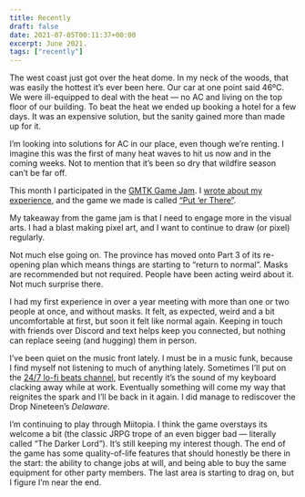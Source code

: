 ```yaml
---
title: Recently
draft: false
date: 2021-07-05T00:11:37+00:00
excerpt: June 2021.
tags: ["recently"]
---
```


The west coast just got over the heat dome. In my neck of the woods, that was easily the hottest it’s ever been here. Our car at one point said 46ºC. We were ill-equipped to deal with the heat — no AC and living on the top floor of our building. To beat the heat we ended up booking a hotel for a few days. It was an expensive solution, but the sanity gained more than made up for it.

I’m looking into solutions for AC in our place, even though we’re renting. I imagine this was the first of many heat waves to hit us now and in the coming weeks. Not to mention that it’s been so dry that wildfire season can’t be far off.

This month I participated in the [GMTK Game Jam][gamejam]. I [wrote about my experience][jamblog], and the game we made is called [“Put ‘er There”][pet].

My takeaway from the game jam is that I need to engage more in the visual arts. I had a blast making pixel art, and I want to continue to draw (or pixel) regularly.

Not much else going on. The province has moved onto Part 3 of its re-opening plan which means things are starting to “return to normal”. Masks are recommended but not required. People have been acting weird about it. Not much surprise there.

I had my first experience in over a year meeting with more than one or two people at once, and without masks. It felt, as expected, weird and a bit uncomfortable at first, but soon it felt like normal again. Keeping in touch with friends over Discord and text helps keep you connected, but nothing can replace seeing (and hugging) them in person.

I’ve been quiet on the music front lately. I must be in a music funk, because I find myself not listening to much of anything lately. Sometimes I’ll put on the [24/7 lo-fi beats channel][lofi], but recently it’s the sound of my keyboard clacking away while at work. Eventually something will come my way that reignites the spark and I’ll be back in it again. I did manage to rediscover the Drop Nineteen’s _Delaware_.

I’m continuing to play through Miitopia. I think the game overstays its welcome a bit (the classic JRPG trope of an even bigger bad — literally called “The Darker Lord”). It’s still keeping my interest though. The end of the game has some quality-of-life features that should honestly be there in the start: the ability to change jobs at will, and being able to buy the same equipment for other party members. The last area is starting to drag on, but I figure I’m near the end.

[gamejam]: https://gmtk.itch.io
[jamblog]: /posts/gmtk-post-mortem-2021
[pet]: https://wcyu.itch.io/put-er-there
[lofi]: https://www.youtube.com/watch?v=5qap5aO4i9A
